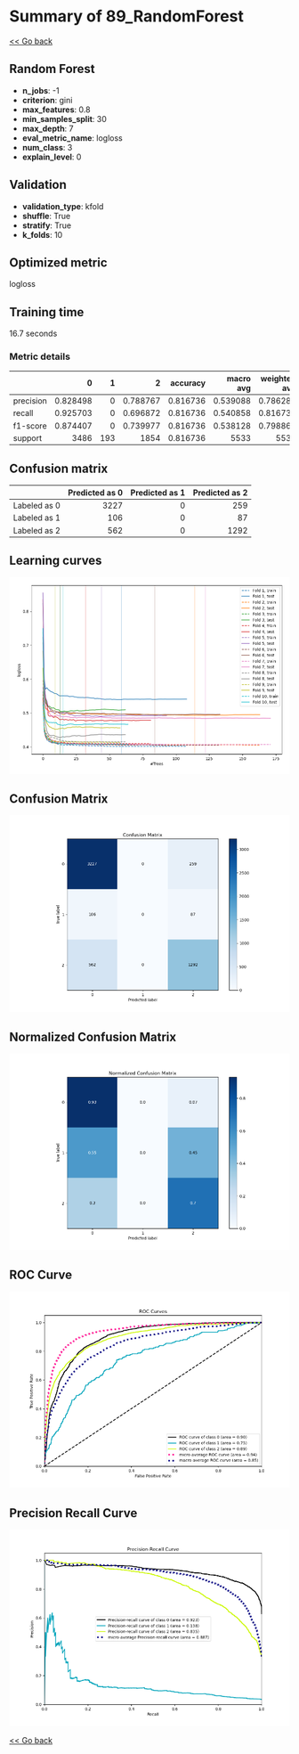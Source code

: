 # Summary of 89_RandomForest

[<< Go back](../README.md)


## Random Forest
- **n_jobs**: -1
- **criterion**: gini
- **max_features**: 0.8
- **min_samples_split**: 30
- **max_depth**: 7
- **eval_metric_name**: logloss
- **num_class**: 3
- **explain_level**: 0

## Validation
 - **validation_type**: kfold
 - **shuffle**: True
 - **stratify**: True
 - **k_folds**: 10

## Optimized metric
logloss

## Training time

16.7 seconds

### Metric details
|           |           0 |   1 |           2 |   accuracy |   macro avg |   weighted avg |   logloss |
|:----------|------------:|----:|------------:|-----------:|------------:|---------------:|----------:|
| precision |    0.828498 |   0 |    0.788767 |   0.816736 |    0.539088 |       0.786286 |  0.482667 |
| recall    |    0.925703 |   0 |    0.696872 |   0.816736 |    0.540858 |       0.816736 |  0.482667 |
| f1-score  |    0.874407 |   0 |    0.739977 |   0.816736 |    0.538128 |       0.798862 |  0.482667 |
| support   | 3486        | 193 | 1854        |   0.816736 | 5533        |    5533        |  0.482667 |


## Confusion matrix
|              |   Predicted as 0 |   Predicted as 1 |   Predicted as 2 |
|:-------------|-----------------:|-----------------:|-----------------:|
| Labeled as 0 |             3227 |                0 |              259 |
| Labeled as 1 |              106 |                0 |               87 |
| Labeled as 2 |              562 |                0 |             1292 |

## Learning curves
![Learning curves](learning_curves.png)
## Confusion Matrix

![Confusion Matrix](confusion_matrix.png)


## Normalized Confusion Matrix

![Normalized Confusion Matrix](confusion_matrix_normalized.png)


## ROC Curve

![ROC Curve](roc_curve.png)


## Precision Recall Curve

![Precision Recall Curve](precision_recall_curve.png)



[<< Go back](../README.md)
